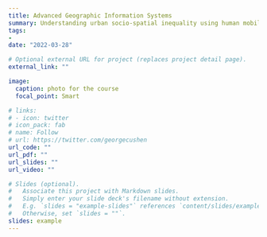 ```yaml
---
title: Advanced Geographic Information Systems
summary: Understanding urban socio-spatial inequality using human mobility data.
tags:
- 
date: "2022-03-28"

# Optional external URL for project (replaces project detail page).
external_link: ""

image:
  caption: photo for the course
  focal_point: Smart

# links:
# - icon: twitter
# icon_pack: fab
# name: Follow
# url: https://twitter.com/georgecushen
url_code: ""
url_pdf: ""
url_slides: ""
url_video: ""

# Slides (optional).
#   Associate this project with Markdown slides.
#   Simply enter your slide deck's filename without extension.
#   E.g. `slides = "example-slides"` references `content/slides/example-slides.md`.
#   Otherwise, set `slides = ""`.
slides: example
---
```

